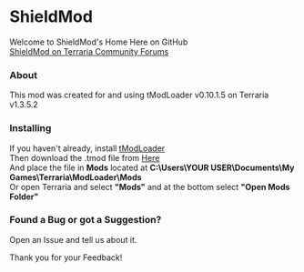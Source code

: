 # ShieldMod
Welcome to ShieldMod's Home Here on GitHub  
[ShieldMod on Terraria Community Forums](https://forums.terraria.org/index.php?threads/shield-mod.71818/ "Terraria Community Forums")

### About
This mod was created for and using tModLoader v0.10.1.5 on Terraria v1.3.5.2

### Installing
If you haven't already, install [tModLoader](https://github.com/tModLoader/tModLoader/releases/tag/v0.10.1.5 "tModLoader v0.10.1.5")  
Then download the .tmod file from [Here](https://github.com/werickson24/ShieldMod/releases "ShieldMod Releases")  
And place the file in **Mods** located at **C:\Users\YOUR USER\Documents\My Games\Terraria\ModLoader\Mods**  
Or open Terraria and select **"Mods"** and at the bottom select **"Open Mods Folder"**

### Found a Bug or got a Suggestion?
Open an Issue and tell us about it.

Thank you for your Feedback!